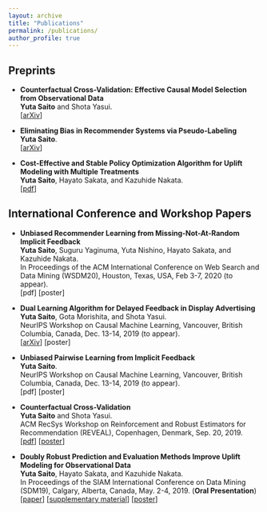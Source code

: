 ```yaml
---
layout: archive
title: "Publications"
permalink: /publications/
author_profile: true
---
```


## Preprints

-  **Counterfactual Cross-Validation: Effective Causal Model Selection from Observational Data**  
__Yuta Saito__ and Shota Yasui.  
[[arXiv](https://arxiv.org/abs/1909.05299)]  

- **Eliminating Bias in Recommender Systems via Pseudo-Labeling**  
__Yuta Saito__.   
[[arXiv](https://arxiv.org/abs/1910.01444)]  

- **Cost-Effective and Stable Policy Optimization Algorithm for Uplift Modeling with Multiple Treatments**    
__Yuta Saito__, Hayato Sakata, and Kazuhide Nakata.  
[[pdf](https://usaito.github.io/files/varts.pdf)]  

## International Conference and Workshop Papers
- **Unbiased Recommender Learning from Missing-Not-At-Random Implicit Feedback**  
__Yuta Saito__, Suguru Yaginuma, Yuta Nishino, Hayato Sakata, and Kazuhide Nakata.  
In Proceedings of the ACM International Conference on Web Search and Data Mining (WSDM20), Houston, Texas, USA, Feb 3-7, 2020 (to appear).   
[pdf] [poster]

- **Dual Learning Algorithm for Delayed Feedback in Display Advertising**  
__Yuta Saito__, Gota Morishita, and Shota Yasui.  
NeurIPS Workshop on Causal Machine Learning, Vancouver, British Columbia, Canada, Dec. 13-14, 2019 (to appear).  
[[arXiv](https://arxiv.org/abs/1910.01847)] [poster]

- **Unbiased Pairwise Learning from Implicit Feedback**  <br> __Yuta Saito__.  <br>
NeurIPS Workshop on Causal Machine Learning, Vancouver, British Columbia, Canada, Dec. 13-14, 2019 (to appear).  
[pdf] [poster]


-  **Counterfactual Cross-Validation**  
__Yuta Saito__ and Shota Yasui.  
ACM RecSys Workshop on Reinforcement and Robust Estimators for Recommendation (REVEAL), Copenhagen, Denmark, Sep. 20, 2019.  
[[pdf](https://usaito.github.io/files/cfcv_ws.pdf)] [[poster](https://usaito.github.io/files/cfcv_ws_poster.pdf)]

-  **Doubly Robust Prediction and Evaluation Methods Improve Uplift Modeling for Observational Data**  
__Yuta Saito__, Hayato Sakata, and Kazuhide Nakata.  
 In Proceedings of the SIAM International Conference on Data Mining (SDM19), Calgary, Alberta, Canada, May. 2-4, 2019. (__Oral Presentation__)   
 [[paper](https://epubs.siam.org/doi/abs/10.1137/1.9781611975673.53)] [[supplementary material](https://usaito.github.io/files/SDM19_appendix.pdf)] [[poster](https://usaito.github.io/files/SDM19_poster.pdf)]
